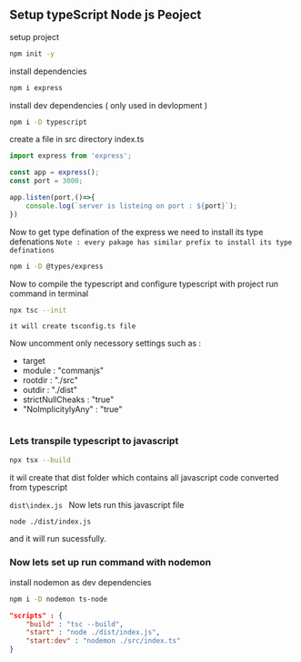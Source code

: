 
## Setup typeScript Node js Peoject


setup project 

```sh
npm init -y
```
install dependencies 

```sh
npm i express
```
install dev dependencies ( only used in devlopment )

```sh
npm i -D typescript
```

create a file in src directory index.ts

```js
import express from 'express';

const app = express();
const port = 3000;

app.listen(port,()=>{
    console.log(`server is listeing on port : ${port}`);
})


```


Now to get type defination of the express we need to install its type defenations ``Note : every pakage has similar prefix to install its type definations ``

```sh 
npm i -D @types/express

```

Now to compile the typescript and configure typescript with project run command in terminal

```sh
npx tsc --init
```

``it will create tsconfig.ts file``

Now uncomment only necessory settings such as :

- target
- module : "commanjs"
- rootdir : "./src"
- outdir : "./dist"
- strictNullCheaks : "true"
- "NoImplicitylyAny" : "true"


```ts

```

### Lets transpile typescript to javascript

```sh
npx tsx --build
```
it wil create that dist folder which contains all javascript code converted from typescript

``dist\index.js
``
Now lets run this javascript file

```sh
node ./dist/index.js
```
and it will run sucessfully.


### Now lets set up run command with nodemon

install nodemon as dev dependencies

```sh 
npm i -D nodemon ts-node
```

```json
"scripts" : {
    "build" : "tsc --build",
    "start" : "node ./dist/index.js",
    "start:dev" : "nodemon ./src/index.ts"
}

```





